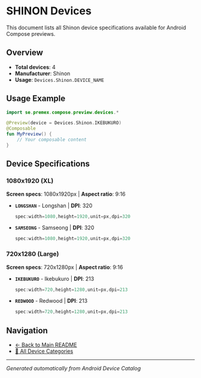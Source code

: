 # SHINON Devices

This document lists all Shinon device specifications available for Android Compose previews.

## Overview

- **Total devices**: 4
- **Manufacturer**: Shinon
- **Usage**: `Devices.Shinon.DEVICE_NAME`

## Usage Example

```kotlin
import se.premex.compose.preview.devices.*

@Preview(device = Devices.Shinon.IKEBUKURO)
@Composable
fun MyPreview() {
    // Your composable content
}
```

## Device Specifications

### 1080x1920 (XL)

**Screen specs**: 1080x1920px | **Aspect ratio**: 9:16

- **`LONGSHAN`** - Longshan | **DPI**: 320
  ```kotlin
  spec:width=1080,height=1920,unit=px,dpi=320
  ```

- **`SAMSEONG`** - Samseong | **DPI**: 320
  ```kotlin
  spec:width=1080,height=1920,unit=px,dpi=320
  ```

### 720x1280 (Large)

**Screen specs**: 720x1280px | **Aspect ratio**: 9:16

- **`IKEBUKURO`** - Ikebukuro | **DPI**: 213
  ```kotlin
  spec:width=720,height=1280,unit=px,dpi=213
  ```

- **`REDWOOD`** - Redwood | **DPI**: 213
  ```kotlin
  spec:width=720,height=1280,unit=px,dpi=213
  ```

## Navigation

- [← Back to Main README](../../README.md)
- [📱 All Device Categories](../README.md)

---
*Generated automatically from Android Device Catalog*
